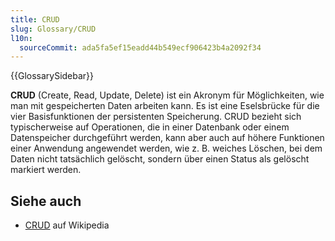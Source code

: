 ```yaml
---
title: CRUD
slug: Glossary/CRUD
l10n:
  sourceCommit: ada5fa5ef15eadd44b549ecf906423b4a2092f34
---
```


{{GlossarySidebar}}

**CRUD** (Create, Read, Update, Delete) ist ein Akronym für Möglichkeiten, wie man mit gespeicherten Daten arbeiten kann. Es ist eine Eselsbrücke für die vier Basisfunktionen der persistenten Speicherung. CRUD bezieht sich typischerweise auf Operationen, die in einer Datenbank oder einem Datenspeicher durchgeführt werden, kann aber auch auf höhere Funktionen einer Anwendung angewendet werden, wie z. B. weiches Löschen, bei dem Daten nicht tatsächlich gelöscht, sondern über einen Status als gelöscht markiert werden.

## Siehe auch

- [CRUD](https://en.wikipedia.org/wiki/CRUD) auf Wikipedia
